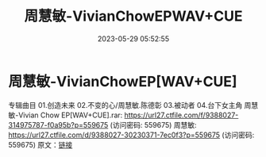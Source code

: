 ﻿---
title: 周慧敏-VivianChowEPWAV+CUE
date: 2023-05-29 05:52:55
categories: WAV车载音乐、镜像
tags: 华语中文
---
# 周慧敏-VivianChowEP[WAV+CUE]

专辑曲目
01.创造未来
02.不变的心/周慧敏.陈德彰
03.被动者
04.台下女主角
周慧敏-Vivian Chow EP[WAV+CUE].rar: https://url27.ctfile.com/f/9388027-314975787-f0a95b?p=559675
(访问密码: 559675)
周慧敏: https://url27.ctfile.com/d/9388027-30230371-7ec0f3?p=559675
(访问密码: 559675)
原文：[链接](https://blog.sina.com.cn/s/blog_1647c7e760103122x.html)